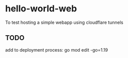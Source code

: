 # hello-world-web
To test hosting a simple webapp using cloudflare tunnels

## TODO

add to deployment process: go mod edit -go=1.19
